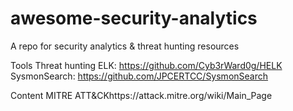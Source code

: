 # awesome-security-analytics

A repo for security analytics &amp; threat hunting resources

Tools
Threat hunting ELK: https://github.com/Cyb3rWard0g/HELK
SysmonSearch: https://github.com/JPCERTCC/SysmonSearch

Content
MITRE ATT&CKhttps://attack.mitre.org/wiki/Main_Page


